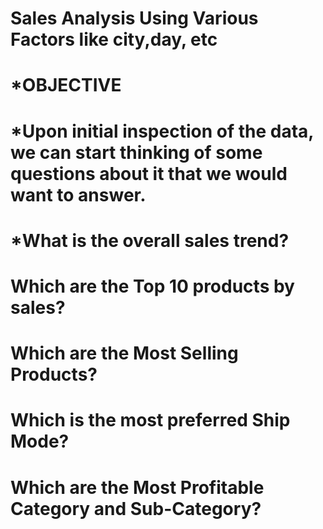 # Sales Analysis Using Various Factors like city,day, etc
# *OBJECTIVE
# *Upon initial inspection of the data, we can start thinking of some questions about it that we would want to answer.

# *What is the overall sales trend?

# Which are the Top 10 products by sales?

# Which are the Most Selling Products?

# Which is the most preferred Ship Mode?

# Which are the Most Profitable Category and Sub-Category?

